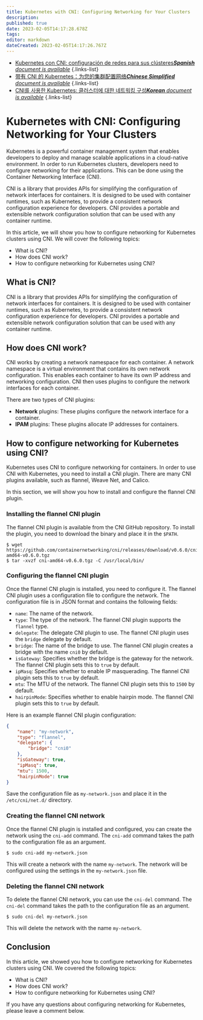 ```yaml
---
title: Kubernetes with CNI: Configuring Networking for Your Clusters
description: 
published: true
date: 2023-02-05T14:17:28.678Z
tags: 
editor: markdown
dateCreated: 2023-02-05T14:17:26.767Z
---
```


- [Kubernetes con CNI: configuración de redes para sus clústeres***Spanish** document is available*](/es/Knowledge-base/Kubernetes/kubernetes-with-cni-configuring-networking-for-your-clusters)
{.links-list}
- [带有 CNI 的 Kubernetes：为您的集群配置网络***Chinese Simplified** document is available*](/zh/Knowledge-base/Kubernetes/kubernetes-with-cni-configuring-networking-for-your-clusters)
{.links-list}
- [CNI를 사용한 Kubernetes: 클러스터에 대한 네트워킹 구성***Korean** document is available*](/ko/Knowledge-base/Kubernetes/kubernetes-with-cni-configuring-networking-for-your-clusters)
{.links-list}


# Kubernetes with CNI: Configuring Networking for Your Clusters

Kubernetes is a powerful container management system that enables developers to deploy and manage scalable applications in a cloud-native environment. In order to run Kubernetes clusters, developers need to configure networking for their applications. This can be done using the Container Networking Interface (CNI).

CNI is a library that provides APIs for simplifying the configuration of network interfaces for containers. It is designed to be used with container runtimes, such as Kubernetes, to provide a consistent network configuration experience for developers. CNI provides a portable and extensible network configuration solution that can be used with any container runtime.

In this article, we will show you how to configure networking for Kubernetes clusters using CNI. We will cover the following topics:

- What is CNI?
- How does CNI work?
- How to configure networking for Kubernetes using CNI?

## What is CNI?

CNI is a library that provides APIs for simplifying the configuration of network interfaces for containers. It is designed to be used with container runtimes, such as Kubernetes, to provide a consistent network configuration experience for developers. CNI provides a portable and extensible network configuration solution that can be used with any container runtime.

## How does CNI work?

CNI works by creating a network namespace for each container. A network namespace is a virtual environment that contains its own network configuration. This enables each container to have its own IP address and networking configuration. CNI then uses plugins to configure the network interfaces for each container.

There are two types of CNI plugins:

- **Network** plugins: These plugins configure the network interface for a container.
- **IPAM** plugins: These plugins allocate IP addresses for containers.

## How to configure networking for Kubernetes using CNI?

Kubernetes uses CNI to configure networking for containers. In order to use CNI with Kubernetes, you need to install a CNI plugin. There are many CNI plugins available, such as flannel, Weave Net, and Calico.

In this section, we will show you how to install and configure the flannel CNI plugin.

### Installing the flannel CNI plugin

The flannel CNI plugin is available from the CNI GitHub repository. To install the plugin, you need to download the binary and place it in the `$PATH`.

```
$ wget https://github.com/containernetworking/cni/releases/download/v0.6.0/cni-amd64-v0.6.0.tgz
$ tar -xvzf cni-amd64-v0.6.0.tgz -C /usr/local/bin/
```

### Configuring the flannel CNI plugin

Once the flannel CNI plugin is installed, you need to configure it. The flannel CNI plugin uses a configuration file to configure the network. The configuration file is in JSON format and contains the following fields:

- `name`: The name of the network.
- `type`: The type of the network. The flannel CNI plugin supports the `flannel` type.
- `delegate`: The delegate CNI plugin to use. The flannel CNI plugin uses the `bridge` delegate by default.
- `bridge`: The name of the bridge to use. The flannel CNI plugin creates a bridge with the name `cni0` by default.
- `isGateway`: Specifies whether the bridge is the gateway for the network. The flannel CNI plugin sets this to `true` by default.
- `ipMasq`: Specifies whether to enable IP masquerading. The flannel CNI plugin sets this to `true` by default.
- `mtu`: The MTU of the network. The flannel CNI plugin sets this to `1500` by default.
- `hairpinMode`: Specifies whether to enable hairpin mode. The flannel CNI plugin sets this to `true` by default.

Here is an example flannel CNI plugin configuration:

```json
{
    "name": "my-network",
    "type": "flannel",
    "delegate": {
        "bridge": "cni0"
    },
    "isGateway": true,
    "ipMasq": true,
    "mtu": 1500,
    "hairpinMode": true
}
```

Save the configuration file as `my-network.json` and place it in the `/etc/cni/net.d/` directory.

### Creating the flannel CNI network

Once the flannel CNI plugin is installed and configured, you can create the network using the `cni-add` command. The `cni-add` command takes the path to the configuration file as an argument.

```
$ sudo cni-add my-network.json
```

This will create a network with the name `my-network`. The network will be configured using the settings in the `my-network.json` file.

### Deleting the flannel CNI network

To delete the flannel CNI network, you can use the `cni-del` command. The `cni-del` command takes the path to the configuration file as an argument.

```
$ sudo cni-del my-network.json
```

This will delete the network with the name `my-network`.

## Conclusion

In this article, we showed you how to configure networking for Kubernetes clusters using CNI. We covered the following topics:

- What is CNI?
- How does CNI work?
- How to configure networking for Kubernetes using CNI?

If you have any questions about configuring networking for Kubernetes, please leave a comment below.